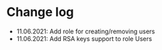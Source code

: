 # Change log

- 11.06.2021: Add role for creating/removing users
- 11.06.2021: Add RSA keys support to role Users
